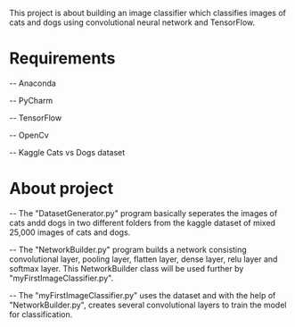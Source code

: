 This project is about building an image classifier which classifies images of cats and dogs using convolutional neural network and TensorFlow.
# Requirements
-- Anaconda

-- PyCharm

-- TensorFlow

-- OpenCv

-- Kaggle Cats vs Dogs dataset

# About project
-- The "DatasetGenerator.py" program basically seperates the images of cats andd dogs in two different folders from the kaggle dataset of mixed 25,000 images of cats and dogs.

-- The "NetworkBuilder.py" program builds a network consisting convolutional layer, pooling layer, flatten layer, dense layer, relu layer and softmax layer. This NetworkBuilder class will be used further by "myFirstImageClassifier.py".

-- The "myFirstImageClassifier.py" uses the dataset and with the help of "NetworkBuilder.py", creates several convolutional layers to train the model for classification.

